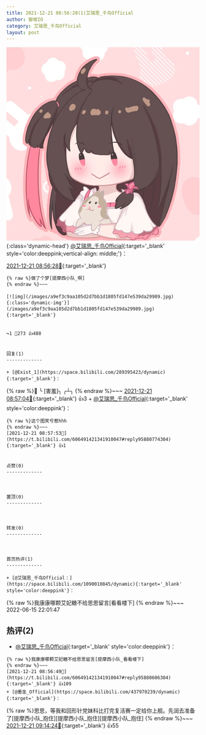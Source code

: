 ```yaml
---
title: 2021-12-21 08:56:28(1)艾瑞思_千鸟Official
author: 御坂IO
category: 艾瑞思_千鸟Official
layout: post
---
```


![img](/images/7e08840c56f251de28bdf766b647bd5fe9a5d50a.jpg){:class='dynamic-head'}
[@艾瑞思_千鸟Official](https://space.bilibili.com/1090010845/dynamic){:target='_blank' style='color:deeppink;vertical-align: middle;'}：

[2021-12-21 08:56:28🔗](https://t.bilibili.com/606491421341910047){:target='_blank'}

~~~
{% raw %}做了个梦[提摩西小队_啊]
{% endraw %}~~~

[![img](/images/a9ef3c9aa105d2d7bb1d1805fd147e539da29989.jpg){:class='dynamic-img'}](/images/a9ef3c9aa105d2d7bb1d1805fd147e539da29989.jpg){:target='_blank'}


↪️1 💬273 👍488


回复(1)
-------------

+ [@Exist_1](https://space.bilibili.com/289395423/dynamic){:target='_blank'}：
~~~
{% raw %}🌹
 ╰ [害羞]╮
    ╭┴╮
{% endraw %}~~~
[2021-12-21 08:57:04🔗](https://t.bilibili.com/606491421341910047#reply95880610496){:target='_blank'} 👍3
    + [@艾瑞思_千鸟Official](https://space.bilibili.com/1090010845/dynamic){:target='_blank' style='color:deeppink'}：
~~~
{% raw %}这个图笑兮惹hhh
{% endraw %}~~~
[2021-12-21 08:57:53🔗](https://t.bilibili.com/606491421341910047#reply95880774304){:target='_blank'} 👍1


点赞(0)
-------------



置顶(0)
-------------



转发(0)
-------------



首页热评(1)
-------------

+ [@艾瑞思_千鸟Official：](https://space.bilibili.com/1090010845/dynamic){:target='_blank' style='color:deeppink'}：
~~~
{% raw %}我康康哪颗艾妃糖不给思思留言[看看楼下]
{% endraw %}~~~
2022-06-15 22:01:47


热评(2)
-------------

+ [@艾瑞思_千鸟Official](https://space.bilibili.com/1090010845/dynamic){:target='_blank' style='color:deeppink'}：
~~~
{% raw %}我康康哪颗艾妃糖不给思思留言[提摩西小队_看看楼下]
{% endraw %}~~~
[2021-12-21 08:56:49🔗](https://t.bilibili.com/606491421341910047#reply95880606304){:target='_blank'} 👍109
+ [@墨圣_Official](https://space.bilibili.com/437970239/dynamic){:target='_blank'}：
~~~
{% raw %}思思，等我和回形针党妹科比打完复活赛一定给你上舰。先润去准备了[提摩西小队_抱住][提摩西小队_抱住][提摩西小队_抱住]
{% endraw %}~~~
[2021-12-21 09:14:24🔗](https://t.bilibili.com/606491421341910047#reply95881578032){:target='_blank'} 👍55


